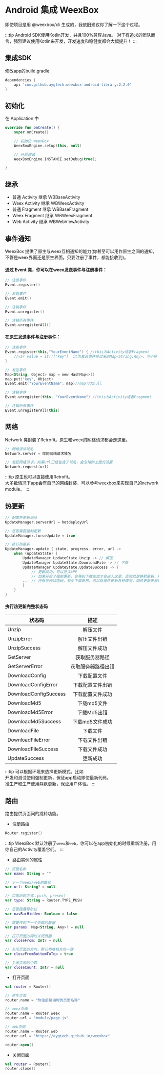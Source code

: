 # Android 集成 WeexBox

即使项目是用 @weexbox/cli 生成的，我依旧建议你了解一下这个过程。

:::tip
Android SDK使用Kotlin开发，并且100%兼容Java。
对于有追求的团队而言，强烈建议使用Kotlin来开发，开发速度和稳健度都会大幅提升！
:::

## 集成SDK

修改app的build.gradle

```groovy
dependencies {
    api 'com.github.aygtech:weexbox-android-library:2.2.0'
}
```

## 初始化

在 Application 中

```kotlin
override fun onCreate() {
    super.onCreate()

    // 初始化 WeexBox
    WeexBoxEngine.setup(this, null)

    // 开启调试
    WeexBoxEngine.INSTANCE.setDebug(true);

}
```

## 继承

- 普通 Activity 继承 WBBaseActivity
- Weex Activity 继承 WBWeexActivity
- 普通 Fragment 继承 WBBaseFragment
- Weex Fragment 继承 WBWeexFragment
- Web Activity 继承 WBWebViewActivity

## 事件通知

WeexBox 提供了原生与weex互相通知的能力(你甚至可以用作原生之间的通知，不管是weex界面还是原生界面，只要注册了事件，都能接收到)。

#### 通过 Event 类，你可以在weex发送事件与注册事件：

```kotlin
// 注册事件
Event.register()

// 发送事件
Event.emit()

// 注销事件
Event.unregister()

// 注销所有事件
Event.unregisterAll()
```

#### 在原生发送事件与注册事件：
```kotlin
// 注册事件
Event.register(this,"YourEventName") { //this为Activity或者Fragment
    //var value = it!!["key"]  it为发送事件传过来的Map<String,Any>，可不传
}

// 发送事件
Map<String, Object> map = new HashMap<>()
map.put("key", Object)
Event.emit("YourEventName", map)//map可为null

// 注销事件
Event.unregister(this, "YourEventName") //this为Activity或者Fragment

// 注销所有事件
Event.unregisterAll(this)
```
## 网络

Network 类封装了Retrofit。原生和weex的网络请求都会走这里。

```kotlin
// 网络请求域名
Network.server = 你的网络请求域名

// 发起网络请求。如果url已经包含了域名，会忽略你上面的设置
Network.request(url)
```

:::tip
原生也可以直接使用Retrofit。  
大多数情况下app会有自己的网络封装，可以参考weexbox来实现自己的network module。
:::

## 热更新

```kotlin
// 配置热更新地址
UpdateManager.serverUrl = hotdeployUrl

// 是否需要强制更新
UpdateManager.forceUpdate = true

// 执行热更新
UpdateManager.update { state, progress, error, url ->
    when (updateState) {
        UpdateManager.UpdateState.Unzip -> // 解压
        UpdateManager.UpdateState.DownloadFile -> // 下载
        UpdateManager.UpdateState.UpdateSuccess -> {
            // 更新成功，可以进入APP
            // 如果开启了强制更新，会等到下载完成才会进入这里。否则就是静默更新，解压成功就会进入
        ... // 还有各种状态码，参见下面表格，可以处理热更新各种情况，如热更新失败提示用户重启
        }
    }
}
```
#### 执行热更新完整状态码

状态码|描述|
--|:--:|
Unzip|解压文件|
UnzipError|解压文件出错|
UnzipSuccess|解压文件成功|
GetServer|获取服务器路径|
GetServerError|获取服务器路径出错|
DownloadConfig|下载配置文件|
DownloadConfigError|下载配置文件出错|
DownloadConfigSuccess|下载配置文件成功|
DownloadMd5|下载md5文件|
DownloadMd5Error|下载Md5出错|
DownloadMd5Success|下载md5文件成功|
DownloadFile|下载文件|
DownloadFileError|下载文件出错|
DownloadFileSuccess|下载文件成功|
UpdateSuccess|更新成功|
:::tip
可以根据环境来选择更新模式。比如  
开发和测试使用强制更新，保证app启动即使最新代码。  
准生产和生产使用静默更新，保证用户体验。
:::

## 路由

路由提供页面间的跳转功能。

- 注册路由

```kotlin
Router.register()
```

:::tip
WeexBox 默认注册了`weex`和`web`，你可以在app初始化的时候重新注册，用你自己的Activity覆盖它们。
:::

- 路由实例的属性

```kotlin
// 页面名称
var name: String = ""

// 下一个weex/web的路径
var url: String? = null

// 页面出现方式：push, present
var type: String = Router.TYPE_PUSH

// 是否隐藏导航栏
var navBarHidden: Boolean = false

// 需要传到下一个页面的数据
var params: Map<String, Any>? = null

// 打开页面的同时关闭页面
var closeFrom: Int? = null

// 关闭页面的方向，默认和堆栈方向一致
var closeFromBottomToTop = true

// 关闭页面的个数
var closeCount: Int? = null
```

- 打开页面

```kotlin
val router = Router()

// 原生页面
router.name = "你注册路由时的页面名称"

// weex页面
router.name = Router.weex
router.url = "module/page.js"

// web页面
router.name = Router.web
router.url = "https://aygtech.github.io/weexbox"

router.open()
```

- 关闭页面

```kotlin
val router = Router()
router.close()
```